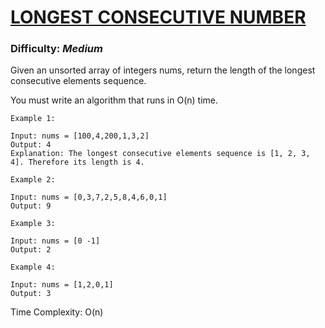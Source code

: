 # [LONGEST CONSECUTIVE NUMBER](https://leetcode.com/problems/longest-consecutive-sequence/description/)

### Difficulty: ***Medium***

Given an unsorted array of integers nums, return the length of the longest consecutive elements sequence.

You must write an algorithm that runs in O(n) time.

```
Example 1:

Input: nums = [100,4,200,1,3,2]
Output: 4
Explanation: The longest consecutive elements sequence is [1, 2, 3, 4]. Therefore its length is 4.
```
```
Example 2:

Input: nums = [0,3,7,2,5,8,4,6,0,1]
Output: 9
```
```
Example 3:

Input: nums = [0 -1]
Output: 2
```
```
Example 4:

Input: nums = [1,2,0,1]
Output: 3
```

Time Complexity: O(n)
